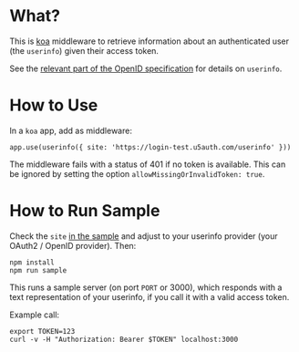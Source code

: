 # What?

This is [koa](https://github.com/koajs/koa) middleware to retrieve information about an authenticated user (the `userinfo`) given their access token.

See the [relevant part of the OpenID specification](http://openid.net/specs/openid-connect-core-1_0.html#UserInfo) for details on `userinfo`.

# How to Use

In a `koa` app, add as middleware:

```
app.use(userinfo({ site: 'https://login-test.u5auth.com/userinfo' }))
```

The middleware fails with a status of 401 if no token is available. This can be ignored by setting the option `allowMissingOrInvalidToken: true`.

# How to Run Sample

Check the `site` [in the sample](./sample/index.js) and adjust to your userinfo provider (your OAuth2 / OpenID provider). Then:

```
npm install
npm run sample
```

This runs a sample server (on port `PORT` or 3000), which responds with a text representation of your userinfo, if you call it with a valid access token.

Example call:

```
export TOKEN=123
curl -v -H "Authorization: Bearer $TOKEN" localhost:3000
```
